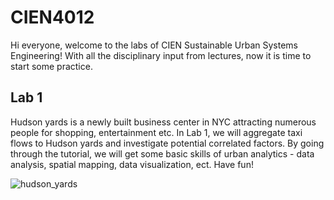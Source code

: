# CIEN4012
Hi everyone, welcome to the labs of CIEN Sustainable Urban Systems Engineering! With all the disciplinary input from lectures, now it is time to start some practice.

## Lab 1
Hudson yards is a newly built business center in NYC attracting numerous people for shopping, entertainment etc. In Lab 1, we will aggregate taxi flows to Hudson yards and investigate potential correlated factors. By going through the tutorial, we will get some basic skills of urban analytics - data analysis, spatial mapping, data visualization, ect. Have fun! 

![hudson_yards](https://github.com/yangyh16/CIEN4012/assets/160519828/0143ad43-8d18-4ad4-a7e3-50bfa8041c70)
